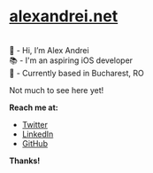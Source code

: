 # [alexandrei.net](https://alexandrei.net)

<br> 👋 - Hi, I’m Alex Andrei
<br> 📚 - I'm an aspiring iOS developer
<br> 📌 - Currently based in Bucharest, RO

Not much to see here yet!

**Reach me at:**
* [Twitter](https://www.twitter.com/alexandrei64)
* [LinkedIn](https://www.linkedin.com/in/alexandrei64)
* [GitHub](https://www.github.com/alexandrei64)

**Thanks!**
